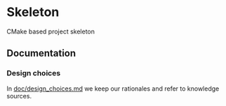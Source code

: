 # Skeleton
CMake based project skeleton

## Documentation
### Design choices
In [doc/design_choices.md](https://github.com/Da-kota/Skeleton/blob/master/doc/design_choices.md) we keep our rationales and refer to knowledge sources.
